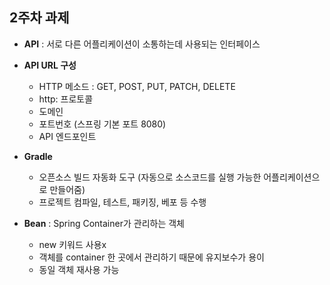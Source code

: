 ## 2주차 과제
- **API** : 서로 다른 어플리케이션이 소통하는데 사용되는 인터페이스


- **API URL 구성**
    - HTTP 메소드 : GET, POST, PUT, PATCH, DELETE
    - http: 프로토콜
    - 도메인
    - 포트번호 (스프링 기본 포트 8080)
    - API 엔드포인트

- **Gradle**
    - 오픈소스 빌드 자동화 도구 (자동으로 소스코드를 실행 가능한 어플리케이션으로 만들어줌)
    - 프로젝트 컴파일, 테스트, 패키징, 베포 등 수행


- **Bean** : Spring Container가 관리하는 객체
    - new 키워드 사용x
    - 객체를 container 한 곳에서 관리하기 때문에 유지보수가 용이
    - 동일 객체 재사용 가능
  